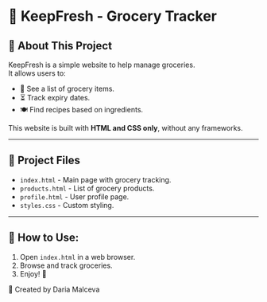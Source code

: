 # 🛒 KeepFresh - Grocery Tracker  

## 📖 About This Project  
KeepFresh is a simple website to help manage groceries.  
It allows users to:  
- 📝 See a list of grocery items.  
- ⏳ Track expiry dates.  
- 🍽️ Find recipes based on ingredients.  

This website is built with **HTML and CSS only**, without any frameworks.  

---  

## 📂 Project Files  
- `index.html` - Main page with grocery tracking.  
- `products.html` - List of grocery products.  
- `profile.html` - User profile page.  
- `styles.css` - Custom styling.  

---  

## 📌 How to Use:  
1. Open `index.html` in a web browser.  
2. Browse and track groceries.  
3. Enjoy! 🎉  

🚀 Created by Daria Malceva  
